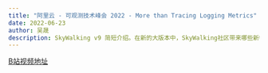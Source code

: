 ```yaml
---
title: "阿里云 - 可观测技术峰会 2022 - More than Tracing Logging Metrics"
date: 2022-06-23
author: 吴晟
description: SkyWalking v9 简短介绍。在新的大版本中，SkyWalking社区带来哪些新特性，以及相应的运用场景。
---
```


[B站视频地址](https://www.bilibili.com/video/BV1Cg411X71x)